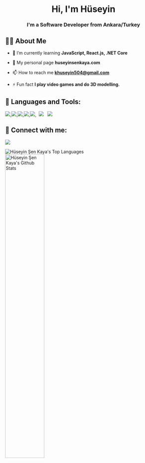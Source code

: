 <h1 align="center">Hi, I'm Hüseyin</h1>
<h3 align="center">I'm a Software Developer from Ankara/Turkey</h3>


## 🙋‍♂️ About Me

- 🌱 I’m currently learning **JavaScript, React.js, .NET Core**

- 📃 My personal page **huseyinsenkaya.com**
  
- 📫 How to reach me **khuseyin504@gmail.com**

- ⚡ Fun fact **I play video games and do 3D modelling.**

## 🚀 Languages and Tools:

<p align="left">
    <a href="https://developer.mozilla.org/en-US/docs/Web/JavaScript" target="_blank"> <img src="https://img.icons8.com/color/48/000000/javascript.png"/> </a> 
    <a href="https://www.w3.org/html/" target="_blank"> <img src="https://img.icons8.com/color/48/000000/html-5.png"/> </a> 
    <a href="https://www.w3schools.com/css/" target="_blank"> <img src="https://img.icons8.com/color/48/000000/css3.png"/> </a> 
    <a href="https://getbootstrap.com" target="_blank"> <img src="https://img.icons8.com/color/48/000000/bootstrap.png"/> </a> 
    <a style="padding-right:8px;" href="https://nodejs.org" target="_blank"> <img src="https://img.icons8.com/color/48/000000/nodejs.png"/> </a>
    <a style="padding-right:8px;" href="https://www.cplusplus.com" target="_blank"> <img src="https://img.icons8.com/color/48/000000/c-plus-plus-logo.png"/></a>
    <a style="padding-right:8px;" href="https://docs.microsoft.com/en-us/dotnet/csharp/" target="_blank"> <img src="https://img.icons8.com/color/48/000000/c-sharp-logo-2.png"/> </a>
</p>

## 🔗 Connect with me:
<p align="left">

<a href = "https://www.linkedin.com/in/huseyinsenk/"><img src="https://img.icons8.com/fluent/48/000000/linkedin.png"/></a>

</p>


<p>
<a href="https://github.com/huseyinsenkaya"><img align="left" alt="Hüseyin Şen Kaya's Top Languages" src="https://github-readme-stats.vercel.app/api/top-langs/?username=huseyinsenkaya&langs_count=8&count_private=true&layout=compact&theme=react&hide_border=true&bg_color=0D1117" /></a>
</p>


<p>&nbsp;<a href="https://github.com/huseyinsenkaya"><img align="center" width="50%" alt="Hüseyin Şen Kaya's Github Stats" src="https://github-readme-stats.vercel.app/api?username=huseyinsenkaya&show_icons=true&count_private=true&theme=react&hide_border=true&bg_color=0D1117" /></a></p>


  
  


